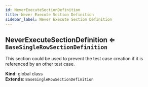 ```yaml
---
id: NeverExecuteSectionDefinition
title: Never Execute Section Definition
sidebar_label: Never Execute Section Definition
---
```


<a name="NeverExecuteSectionDefinition"></a>

## NeverExecuteSectionDefinition ⇐ <code>BaseSingleRowSectionDefinition</code>
This section could be used to prevent the test case creation if it is referenced
by an other test case.

**Kind**: global class  
**Extends**: <code>BaseSingleRowSectionDefinition</code>  
